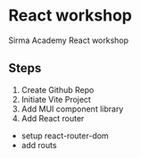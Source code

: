 # React workshop

Sirma Academy React workshop

## Steps

1. Create Github Repo
2. Initiate Vite Project
3. Add MUI component library
4. Add React router

- setup react-router-dom
- add routs
